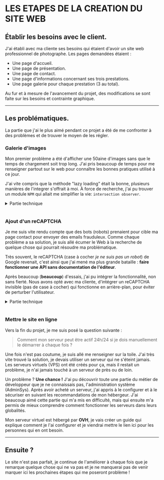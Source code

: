 # LES ETAPES DE LA CREATION DU SITE WEB

## Établir les besoins avec le client.

J'ai établi avec ma cliente ses besoins qui étaient d'avoir un site web professionnel de photographe. Les pages demandées étaient :
- Une page d'accueil.
- Une page de présentation.
- Une page de contact.
- Une page d'informations concernant ses trois prestations.
- Une page galerie pour chaque prestation (3 au total).

Au fur et à mesure de l'avancement du projet, des modifications se sont faite sur les besoins et contrainte graphique.

---

## Les problématiques.

La partie que j'ai le plus aimé pendant ce projet a été de me confronter à des problèmes et de trouver le moyen de les régler.

### Galerie d'images

Mon premier problème a été d'afficher une 50aine d'images sans que le temps de chargement soit trop long. J'ai pris beaucoup de temps pour me renseigner partout sur le web pour connaître les bonnes pratiques utilisé à ce jour.

J'ai vite compris que la méthode "lazy loading" était la bonne, plusieurs manières de l'integrer s'offrait à moi. À force de recherche, j'ai pu trouver un module `NPM` qui allait me simplifier la vie: `intersection observer`.

<details>
<summary>Partie technique</summary>
Le but est de ne pas charger les images directement quand l'utilisateur arrive sur la page. Ce qui est hors du champ de vision de l'utilisateur n'a pas besoin d'être chargé tant qu'il ne le voit pas. C'est ce que fait <code>intersection observer</code>, il charge les images une fois que l'utilisateur <strong>doit</strong> les voir.
<br>
<br>
Tout se passe en javascript, à la place de l'attribut <code>src</code> de la balise <code>img</code>, il faut la remplacer par <code>data-src</code> ce qui va créer un dataset avec la variable <code>src</code> à l'intérieur. Il suffit de récupérer cette variable dans le back et ajouter l'attribut <code>src</code> avec le chemin de l'attribut <code>data-src</code> lorsque l'image apparaît dans le champ de vision de l'utilisateur.
</details>
<br>

### Ajout d'un reCAPTCHA

Je me suis vite rendu compte que des bots (robots) prenaient pour cible ma page contact pour envoyer des emails frauduleux. Comme chaque problème a sa solution, je suis allé écumer le Web à la recherche de quelque chose qui pourrait résoudre ma problématique.

Très souvent, le reCAPTCHA (case à cocher *je ne suis pas un robot*) de Google revenait, c'est ainsi que j'ai mené ma plus grande bataille : **faire fonctionner une API sans documentation de l'éditeur**.

Après beaucoup (**beaucoup**) d'essais, j'ai pu intégrer la fonctionnalité, non sans fierté. Nous avons opté avec ma cliente, d'intégrer un reCAPTCHA invisible (pas de case à cocher) qui fonctionne en arrière-plan, pour éviter de perturber l'utilisateur.

<details>
<summary>Partie technique</summary>
Je vais faire une vidéo tutoriel pour expliquer comment j'ai procédé, et je viendrais mettre le lien dans cette rubrique.
</details>
<br>

### Mettre le site en ligne

Vers la fin du projet, je me suis posé la question suivante :
> Comment mon serveur peut être actif 24h/24 si je dois manuellement le démarrer à chaque fois ?

Une fois n'est pas coutume, je suis allé me renseigner sur la toile. J'ai très vite trouvé la solution, je devais utiliser un serveur qui ne s'éteint jamais. Les serveurs virtuels (VPS) ont été créés pour ça, mais il restait un problème, je n'ai jamais touché à un serveur de près ou de loin.

Un problème ? **Une chance !** J'ai pu découvrir toute une partie du métier de développeur que je ne connaissais pas, l'administration système (AdminSys). Après avoir acheté un serveur, j'ai appris à le configurer et à le sécuriser en suivant les recommandations de mon hébergeur. J'ai beaucoup aimé cette partie qui m'a mis en difficulté, mais qui ensuite m'a permis de mieux comprendre comment fonctionner les serveurs dans leurs globalités.

Mon serveur virtuel est hébergé par **OVH**, je vais créer un guide qui explique comment je l'ai configurer et je viendrai mettre le lien ici pour les personnes qui en ont besoin.

---

## Ensuite ?

Le site n'est pas parfait, je continue de l'améliorer à chaque fois que je remarque quelque chose qui ne va pas et je ne manquerai pas de venir marquer ici les prochaines étapes qui me poseront problème !